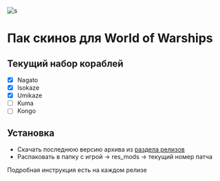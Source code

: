 ![s](http://img3.goodfon.su/wallpaper/big/9/6f/art-kikivi-kantai-collection.jpg)

# Пак скинов для World of Warships

## Текущий набор кораблей

- [x] Nagato
- [x] Isokaze
- [x] Umikaze
- [ ] Kuma
- [ ] Kongo

## Установка

- Скачать последнюю версию архива из [раздела релизов]("https://github.com/orels1/wows-kancolle/releases")
- Распаковать в папку с игрой -> res_mods -> текущий номер патча

Подробная инструкция есть на каждом релизе
